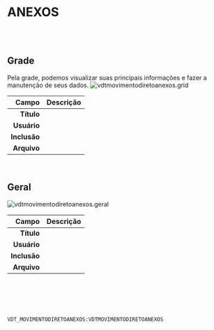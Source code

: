 # ANEXOS
<br>
<br>

## Grade
Pela grade, podemos visualizar suas principais informações e fazer a manutenção de seus dados.
![vdtmovimentodiretoanexos.grid](https://raw.githubusercontent.com/netforcews/docs-erp/master/geral/imagens/vdtmovimentodiretoanexos.grid.png)

Campo | Descrição
--:|---
**Título** | 
**Usuário** | 
**Inclusão** | 
**Arquivo** | 
<br>

## Geral
![vdtmovimentodiretoanexos.geral](https://raw.githubusercontent.com/netforcews/docs-erp/master/geral/imagens/vdtmovimentodiretoanexos.geral.png)

Campo | Descrição
--:|---
**Título** | 
**Usuário** | 
**Inclusão** | 
**Arquivo** | 
<br>
<br>
<br>
<br>

```VDT_MOVIMENTODIRETOANEXOS:VDTMOVIMENTODIRETOANEXOS```
